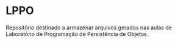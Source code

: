 # LPPO

Repositório destinado a armazenar arquivos gerados nas aulas de Laboratório de Programação de Persistência de Objetos.
